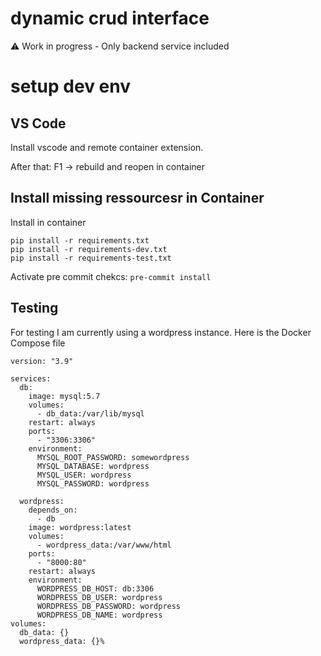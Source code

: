 # dynamic crud interface

:warning: Work in progress - Only backend service included


# setup dev env

## VS Code 

Install vscode and remote container extension. 

After that: F1 -> rebuild and reopen in container

## Install missing ressourcesr in Container
Install in container
```
pip install -r requirements.txt
pip install -r requirements-dev.txt
pip install -r requirements-test.txt
```

Activate pre commit chekcs:  ```pre-commit install```

## Testing

For testing I am currently using a wordpress instance. 
Here is the Docker Compose file

```
version: "3.9"

services:
  db:
    image: mysql:5.7
    volumes:
      - db_data:/var/lib/mysql
    restart: always
    ports:
      - "3306:3306"
    environment:
      MYSQL_ROOT_PASSWORD: somewordpress
      MYSQL_DATABASE: wordpress
      MYSQL_USER: wordpress
      MYSQL_PASSWORD: wordpress

  wordpress:
    depends_on:
      - db
    image: wordpress:latest
    volumes:
      - wordpress_data:/var/www/html
    ports:
      - "8000:80"
    restart: always
    environment:
      WORDPRESS_DB_HOST: db:3306
      WORDPRESS_DB_USER: wordpress
      WORDPRESS_DB_PASSWORD: wordpress
      WORDPRESS_DB_NAME: wordpress
volumes:
  db_data: {}
  wordpress_data: {}%
```